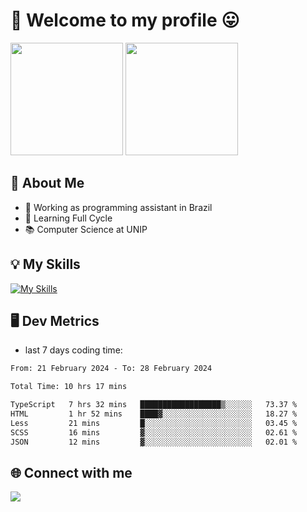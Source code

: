 # 🎉 Welcome to my profile 😛

<div>
  <img height="180em" src="https://github-readme-stats.vercel.app/api?username=VinicciusSantos&show_icons=true&icon_color=fff&include_all_commits=true&count_private=true&bg_color=30,000,000&title_color=fff&text_color=fff"/>
  <img height="180em" src="https://github-readme-stats.vercel.app/api/top-langs/?username=VinicciusSantos&langs_count=8&layout=compact&include_all_commits=true&count_private=true&bg_color=30,000,000&title_color=fff&text_color=fff"/>
</div>

## 📖 About Me
- 🔭 Working as programming assistant in Brazil
- 🌱 Learning Full Cycle
- 📚 Computer Science at UNIP

## 💡 My Skills

[![My Skills](https://skills.thijs.gg/icons?i=angular,react,styledcomponents,jest,html,css,sass,bootstrap,ts,js,go,nodejs,express,nestjs,git,c,py,postgres,mysql,sqlite,docker,graphql)](https://github.com/VinicciusSantos)

## 🖥️ Dev Metrics

- last 7 days coding time:

<!--START_SECTION:waka-->

```txt
From: 21 February 2024 - To: 28 February 2024

Total Time: 10 hrs 17 mins

TypeScript   7 hrs 32 mins   ██████████████████▒░░░░░░   73.37 %
HTML         1 hr 52 mins    ████▓░░░░░░░░░░░░░░░░░░░░   18.27 %
Less         21 mins         █░░░░░░░░░░░░░░░░░░░░░░░░   03.45 %
SCSS         16 mins         ▓░░░░░░░░░░░░░░░░░░░░░░░░   02.61 %
JSON         12 mins         ▓░░░░░░░░░░░░░░░░░░░░░░░░   02.01 %
```

<!--END_SECTION:waka-->

## 🌐 Connect with me

<a href="https://www.linkedin.com/in/vinicius-guedes-b817aa223/"><img src="https://img.shields.io/badge/LinkedIn-0077B5?style=for-the-badge&logo=linkedin&logoColor=white"/></a>

